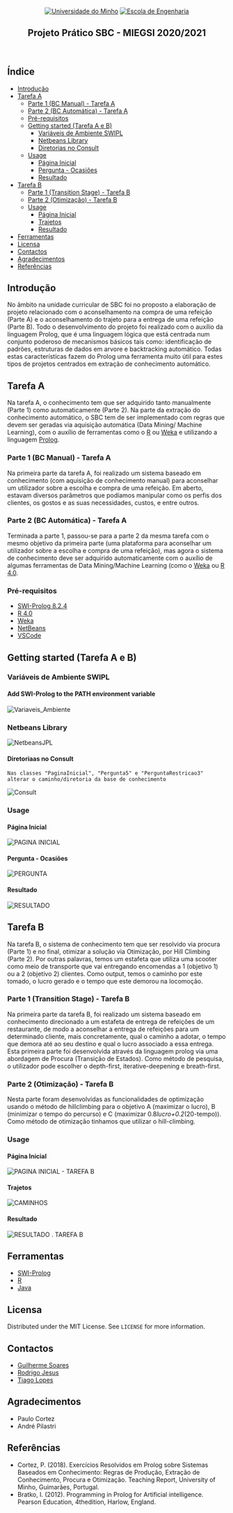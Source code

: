 <br>
<p align="center">
  <a href="https://www.uminho.pt" target="_blank"><img src="https://i.imgur.com/FXQo8OL.png" alt="Universidade do Minho"></a>
  <a href="https://www.eng.uminho.pt" target="_blank"><img src="https://i.imgur.com/WABo4st.png" alt="Escola de Engenharia"></a>
  
  <h2 align="center">Projeto Prático SBC - MIEGSI 2020/2021</h2>
  <br>
  
## Índice

- [Introdução](#intro)
- [Tarefa A](#ta)
  - [Parte 1 (BC Manual) - Tarefa A](#ta1)
  - [Parte 2 (BC Automática) - Tarefa A](#ta2)
  - [Pré-requisitos](#pre1)
  - [Getting started (Tarefa A e B)](#getting1)
    - [Variáveis de Ambiente SWIPL](#quick1)
    - [Netbeans Library](#quick2)
    - [Diretorias no Consult](#quick9)
   - [Usage](#usage1)
      - [Página Inicial](#quick3)
      - [Pergunta - Ocasiões](#quick4)
      - [Resultado](#quick5)
- [Tarefa B](#tb)
  - [Parte 1 (Transition Stage) - Tarefa B](#tb1)
  - [Parte 2 (Otimização) - Tarefa B](#tb2)
  - [Usage](#usage2)
      - [Página Inicial](#quick6)
      - [Trajetos](#quick7)
      - [Resultado](#quick8)
- [Ferramentas](#built)
- [Licensa](#license)
- [Contactos](#contact)
- [Agradecimentos](#ack)
- [Referências](#refer)

## Introdução <a name = "intro"></a>

No âmbito na unidade curricular de SBC foi no proposto a elaboração de projeto relacionado com o aconselhamento na compra de uma refeição (Parte A) e o aconselhamento do trajeto para a entrega de uma refeição (Parte B).
Todo o desenvolvimento do projeto foi realizado com o auxílio da linguagem Prolog, que é uma linguagem lógica que está centrada num conjunto poderoso de mecanismos básicos tais como: identificação de padrões, estruturas de dados em arvore e backtracking automático. Todas estas características fazem do Prolog uma ferramenta muito útil para estes tipos de projetos centrados em extração de conhecimento automático.

## Tarefa A <a name = "ta"></a>
Na tarefa A, o conhecimento tem que ser adquirido tanto manualmente (Parte 1) como automaticamente (Parte 2). Na parte da extração do conhecimento automático, o SBC tem de ser implementado com regras que devem ser geradas via aquisição automática (Data Mining/ Machine Learning), com o auxílio de ferramentas como o [R](https://www.r-project.org/) ou [Weka](https://www.cs.waikato.ac.nz/ml/weka/) e utilizando a linguagem [Prolog](https://www.swi-prolog.org/).

### Parte 1 (BC Manual) - Tarefa A  <a name = "ta1"></a>
Na primeira parte da tarefa A, foi realizado um sistema baseado em conhecimento (com aquisição de conhecimento manual) para aconselhar um utilizador sobre a escolha e compra de uma refeição. Em aberto, estavam diversos parâmetros que podíamos manipular como os perfis dos clientes, os gostos e as suas necessidades, custos, e entre outros.

### Parte 2 (BC Automática) - Tarefa A <a name = "ta2"></a>
Terminada a parte 1, passou-se para a parte 2 da mesma tarefa com o mesmo objetivo da primeira parte (uma plataforma para aconselhar um utilizador sobre a escolha e compra de uma refeição), mas agora o sistema de conhecimento deve ser adquirido automaticamente com o auxílio de algumas ferramentas de Data Mining/Machine Learning (como o [Weka](https://www.cs.waikato.ac.nz/ml/weka/) ou [R 4.0](https://cran.r-project.org/mirrors.html).

### Pré-requisitos <a name = "pre1"></a>
* [SWI-Prolog 8.2.4](https://www.swi-prolog.org/download/stable)
* [R 4.0](https://cran.r-project.org/mirrors.html)
* [Weka](https://waikato.github.io/weka-wiki/downloading_weka/)
* [NetBeans](https://netbeans.apache.org/download/nb113/nb113.html)
* [VSCode](https://code.visualstudio.com/)

## Getting started (Tarefa A e B) <a name = "getting1"></a>

### Variáveis de Ambiente SWIPL <a name = "quick1"></a>
#### Add SWI-Prolog to the PATH environment variable
![Variaveis_Ambiente](https://github.com/rodrmigpe/SBC/blob/master/GIF_Images/Variaveis_Ambiente.gif)

### Netbeans Library <a name = "quick2"></a>
![NetbeansJPL](https://github.com/rodrmigpe/SBC/blob/master/GIF_Images/NetbeansJPL.gif)

#### Diretoriaas no Consult <a name = "quick9"></a>
```
Nas classes "PaginaInicial", "Pergunta5" e "PerguntaRestricao3" alterar o caminho/diretoria da base de conhecimento
  ```
![Consult](https://github.com/rodrmigpe/SBC/blob/master/GIF_Images/Consult.png)

### Usage  <a name = "usage1"></a>
#### Página Inicial <a name = "quick3"></a>
![PAGINA INICIAL](https://github.com/rodrmigpe/SBC/blob/master/GIF_Images/PAGINA%20INICIAL.PNG)

#### Pergunta - Ocasiões <a name = "quick4"></a>
![PERGUNTA](https://github.com/rodrmigpe/SBC/blob/master/GIF_Images/PERGUNTA.PNG)

#### Resultado <a name = "quick5"></a>
![RESULTADO](https://github.com/rodrmigpe/SBC/blob/master/GIF_Images/RESULTADO.PNG)

## Tarefa B <a name = "tb"></a>
Na tarefa B, o sistema de conhecimento tem que ser resolvido via procura (Parte 1) e no final, otimizar a solução via Otimização, por Hill Climbing (Parte 2). Por outras palavras, temos um estafeta que utiliza uma scooter como meio de transporte que vai entregando encomendas a 1 (objetivo 1) ou a 2 (objetivo 2) clientes. Como output, temos o caminho por este tomado, o lucro gerado e o tempo que este demorou na locomoção.

### Parte 1 (Transition Stage) - Tarefa B <a name = "tb1"></a>
Na primeira parte da tarefa B, foi realizado um sistema baseado em conhecimento direcionado a um estafeta de entrega de refeições de um restaurante, de modo a aconselhar a entrega de refeições para um determinado cliente, mais concretamente, qual o caminho a adotar, o tempo que demora até ao seu destino e qual o lucro associado a essa entrega. Esta primeira parte foi desenvolvida através da linguagem prolog via uma abordagem de Procura (Transição de Estados). Como método de pesquisa, o utilizador pode escolher o depth-first, iterative-deepening e breath-first.

### Parte 2 (Otimização) - Tarefa B <a name = "tb2"></a>
Nesta parte foram desenvolvidas as funcionalidades de optimização usando o método de hillclimbing para o objetivo A (maximizar o lucro), B (minimizar o tempo do percurso) e C (maximizar 0.8*lucro+0.2*(20-tempo)). 
Como método de otimização tinhamos que utilizar o hill-climbing.

### Usage <a name = "usage2"></a>
#### Página Inicial <a name = "quick6"></a>
![PAGINA INICIAL - TAREFA B](https://github.com/rodrmigpe/SBC/blob/master/GIF_Images/PAGINA%20INICIAL%20-%20TAREFA%20B.PNG)

#### Trajetos <a name = "quick7"></a>
![CAMINHOS](https://github.com/rodrmigpe/SBC/blob/master/GIF_Images/CAMINHOS.PNG)

#### Resultado <a name = "quick8"></a>
![RESULTADO . TAREFA B](https://github.com/rodrmigpe/SBC/blob/master/GIF_Images/RESULTADO%20.%20TAREFA%20B.PNG)
  
## Ferramentas <a name = "built"></a>
* [SWI-Prolog](https://www.swi-prolog.org)
* [R](https://www.r-project.org)
* [Java](https://www.java.com/pt-BR/)

## Licensa <a name = "license"></a>

Distributed under the MIT License. See `LICENSE` for more information.

## Contactos <a name = "contact"></a>

* [Guilherme Soares](mailto:ssoares553@gmail.com)
* [Rodrigo Jesus](mailto:rodrmigpe@gmail.com)
* [Tiago Lopes](mailto:tiago18lopess@gmail.com)

## Agradecimentos <a name = "ack"></a>
* Paulo Cortez
* André Pilastri

## Referências <a name = "refer"></a>
* Cortez, P. (2018). Exercícios Resolvidos em Prolog sobre Sistemas Baseados em Conhecimento: Regras de Produção, Extração de Conhecimento, Procura e Otimização. Teaching Report, University of Minho, Guimarães, Portugal.
* Bratko, I. (2012). Programming in Prolog for Artificial intelligence. Pearson Education, 4thedition, Harlow, England.
